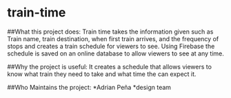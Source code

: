 # train-time

##What this project does:
Train time takes the information given such as Train name, train destination, when first train arrives, and the frequency of stops and creates a train schedule for viewers to see. Using Firebase the schedule is saved on an online database to allow viewers to see at any time.

##Why the project is useful:
It creates a schedule that allows viewers to know what train they need to take and what time the can expect it.

##Who Maintains the project:
*Adrian Peña 
*design team



